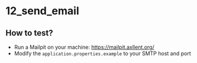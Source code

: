 # 12_send_email

## How to test?
- Run a Mailpit on your machine: https://mailpit.axllent.org/
- Modify the `application.properties.example` to your SMTP host and port